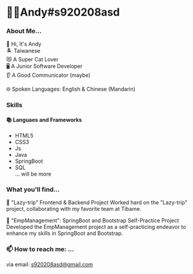 # 👨‍💻Andy#s920208asd 
 
### About Me...
🙋‍ Hi, It's Andy    
🏝️ Taiwanese    
😻 A Super Cat Lover    
🖥️ A Junior Software Developer    
👂 A Good Communicator (maybe)

🌐 Spoken Languages: English & Chinese (Mandarin)

### Skills

#### 📚 Languaes and Frameworks
- HTML5
- CSS3
- Js
- Java
- SpringBoot
- SQL    
... will be more

### What you'll find...
🚀 "Lazy-trip" Frontend & Backend Project
Worked hard on the "Lazy-trip" project, collaborating with my favorite team at Tibame.

🚀 "EmpManagement": SpringBoot and Bootstrap Self-Practice Project
Developed the EmpManagement project as a self-practicing endeavor to enhance my skills in SpringBoot and Bootstrap.

### 📫 How to reach me: ...
via email:
s920208asd@gmail.com
<!--
**s920208asd/s920208asd** is a ✨ _special_ ✨ repository because its `README.md` (this file) appears on your GitHub profile.

Here are some ideas to get you started:

- 🔭 I’m currently working on ...
- 🌱 I’m currently learning ...
- 👯 I’m looking to collaborate on ...
- 🤔 I’m looking for help with ...
- 💬 Ask me about ...
- 📫 How to reach me: ...
- 😄 Pronouns: ...
- ⚡ Fun fact: ...
-->
